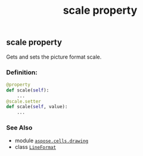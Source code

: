 ﻿---
title: scale property
second_title: Aspose.Cells for Python via .NET API References
description: 
type: docs
weight: 290
url: /aspose.cells.drawing/lineformat/scale/
is_root: false
---

## scale property


Gets and sets the picture format scale.
### Definition:
```python
@property
def scale(self):
    ...
@scale.setter
def scale(self, value):
    ...
```

### See Also
* module [`aspose.cells.drawing`](../../)
* class [`LineFormat`](/cells/python-net/aspose.cells.drawing/lineformat)
